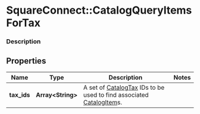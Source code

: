# SquareConnect::CatalogQueryItemsForTax

### Description



## Properties
Name | Type | Description | Notes
------------ | ------------- | ------------- | -------------
**tax_ids** | **Array&lt;String&gt;** | A set of [CatalogTax](#type-catalogtax) IDs to be used to find associated [CatalogItem](#type-catalogitem)s. | 


